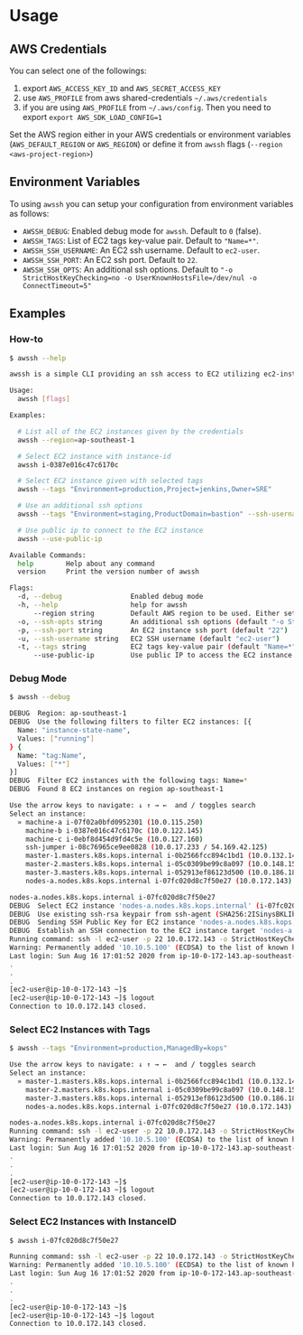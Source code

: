 # Usage
## AWS Credentials
You can select one of the followings:
1. export `AWS_ACCESS_KEY_ID` and `AWS_SECRET_ACCESS_KEY`
2. use `AWS_PROFILE` from aws shared-credentials `~/.aws/credentials`
3. if you are using `AWS_PROFILE` from `~/.aws/config`. Then you need to export `export AWS_SDK_LOAD_CONFIG=1`

Set the AWS region either in your AWS credentials or environment variables (`AWS_DEFAULT_REGION` or `AWS_REGION`) or define it from `awssh` flags (`--region <aws-project-region>`)

## Environment Variables
To using `awssh` you can setup your configuration from environment variables as follows:
* `AWSSH_DEBUG`: Enabled debug mode for `awssh`. Default to `0` (false).
* `AWSSH_TAGS`: List of EC2 tags key-value pair. Default to `"Name=*"`.
* `AWSSH_SSH_USERNAME`: An EC2 ssh username. Default to `ec2-user`.
* `AWSSH_SSH_PORT`: An EC2 ssh port. Default to `22`.
* `AWSSH_SSH_OPTS`: An additional ssh options. Default to `"-o StrictHostKeyChecking=no -o UserKnownHostsFile=/dev/nul -o ConnectTimeout=5"`

## Examples
### How-to
```bash
$ awssh --help

awssh is a simple CLI providing an ssh access to EC2 utilizing ec2-instance-connect

Usage:
  awssh [flags]

Examples:

  # List all of the EC2 instances given by the credentials
  awssh --region=ap-southeast-1

  # Select EC2 instance with instance-id
  awssh i-0387e016c47c6170c

  # Select EC2 instance given with selected tags
  awssh --tags "Environment=production,Project=jenkins,Owner=SRE"

  # Use an additional ssh options
  awssh --tags "Environment=staging,ProductDomain=bastion" --ssh-username=centos --ssh-port=2222 --ssh-opts="-o ServerAliveInterval=60s"

  # Use public ip to connect to the EC2 instance
  awssh --use-public-ip

Available Commands:
  help        Help about any command
  version     Print the version number of awssh

Flags:
  -d, --debug                 Enabled debug mode
  -h, --help                  help for awssh
      --region string         Default AWS region to be used. Either set AWS_REGION or AWS_DEFAULT_REGION (default "ap-southeast-1")
  -o, --ssh-opts string       An additional ssh options (default "-o StrictHostKeyChecking=no -o UserKnownHostsFile=/dev/null")
  -p, --ssh-port string       An EC2 instance ssh port (default "22")
  -u, --ssh-username string   EC2 SSH username (default "ec2-user")
  -t, --tags string           EC2 tags key-value pair (default "Name=*")
      --use-public-ip         Use public IP to access the EC2 instance
```
### Debug Mode
```bash
$ awssh --debug

DEBUG  Region: ap-southeast-1
DEBUG  Use the following filters to filter EC2 instances: [{
  Name: "instance-state-name",
  Values: ["running"]
} {
  Name: "tag:Name",
  Values: ["*"]
}]
DEBUG  Filter EC2 instances with the following tags: Name=*
DEBUG  Found 8 EC2 instances on region ap-southeast-1

Use the arrow keys to navigate: ↓ ↑ → ←  and / toggles search
Select an instance:
  » machine-a i-07f02a0bfd0952301 (10.0.115.250)
    machine-b i-0387e016c47c6170c (10.0.122.145)
    machine-c i-0ebf8d454d9fd4c5e (10.0.127.160)
    ssh-jumper i-08c76965ce9ee0828 (10.0.17.233 / 54.169.42.125)
    master-1.masters.k8s.kops.internal i-0b2566fcc894c1bd1 (10.0.132.143)
    master-2.masters.k8s.kops.internal i-05c0309be99c8a097 (10.0.148.154)
    master-3.masters.k8s.kops.internal i-052913ef86123d500 (10.0.186.183)
    nodes-a.nodes.k8s.kops.internal i-07fc020d8c7f50e27 (10.0.172.143)

nodes-a.nodes.k8s.kops.internal i-07fc020d8c7f50e27
DEBUG  Select EC2 instance 'nodes-a.nodes.k8s.kops.internal' (i-07fc020d8c7f50e27)
DEBUG  Use existing ssh-rsa keypair from ssh-agent (SHA256:2ISinysBKLIbWburvJesabZQaj1uzDkMouCoS45mlf4)
DEBUG  Sending SSH Public Key for EC2 instance 'nodes-a.nodes.k8s.kops.internal' (i-07fc020d8c7f50e27)
DEBUG  Establish an SSH connection to the EC2 instance target 'nodes-a.nodes.k8s.kops.internal' (i-07fc020d8c7f50e27)
Running command: ssh -l ec2-user -p 22 10.0.172.143 -o StrictHostKeyChecking=no -o UserKnownHostsFile=/dev/null -o ConnectTimeout=3
Warning: Permanently added '10.10.5.100' (ECDSA) to the list of known hosts.
Last login: Sun Aug 16 17:01:52 2020 from ip-10-0-172-143.ap-southeast-1.compute.internal
.
.
.
[ec2-user@ip-10-0-172-143 ~]$
[ec2-user@ip-10-0-172-143 ~]$ logout
Connection to 10.0.172.143 closed.
```

### Select EC2 Instances with Tags
```bash
$ awssh --tags "Environment=production,ManagedBy=kops"

Use the arrow keys to navigate: ↓ ↑ → ←  and / toggles search
Select an instance:
  » master-1.masters.k8s.kops.internal i-0b2566fcc894c1bd1 (10.0.132.143)
    master-2.masters.k8s.kops.internal i-05c0309be99c8a097 (10.0.148.154)
    master-3.masters.k8s.kops.internal i-052913ef86123d500 (10.0.186.183)
    nodes-a.nodes.k8s.kops.internal i-07fc020d8c7f50e27 (10.0.172.143)

nodes-a.nodes.k8s.kops.internal i-07fc020d8c7f50e27
Running command: ssh -l ec2-user -p 22 10.0.172.143 -o StrictHostKeyChecking=no -o UserKnownHostsFile=/dev/null -o ConnectTimeout=3
Warning: Permanently added '10.10.5.100' (ECDSA) to the list of known hosts.
Last login: Sun Aug 16 17:01:52 2020 from ip-10-0-172-143.ap-southeast-1.compute.internal
.
.
.
[ec2-user@ip-10-0-172-143 ~]$
[ec2-user@ip-10-0-172-143 ~]$ logout
Connection to 10.0.172.143 closed.
```

### Select EC2 Instances with InstanceID
```bash
$ awssh i-07fc020d8c7f50e27

Running command: ssh -l ec2-user -p 22 10.0.172.143 -o StrictHostKeyChecking=no -o UserKnownHostsFile=/dev/null -o ConnectTimeout=3
Warning: Permanently added '10.10.5.100' (ECDSA) to the list of known hosts.
Last login: Sun Aug 16 17:01:52 2020 from ip-10-0-172-143.ap-southeast-1.compute.internal
.
.
.
[ec2-user@ip-10-0-172-143 ~]$
[ec2-user@ip-10-0-172-143 ~]$ logout
Connection to 10.0.172.143 closed.
```